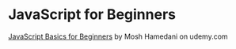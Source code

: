 # JavaScript for Beginners

[JavaScript Basics for Beginners](https://www.udemy.com/javascript-basics-for-beginners/) by Mosh Hamedani on udemy.com
